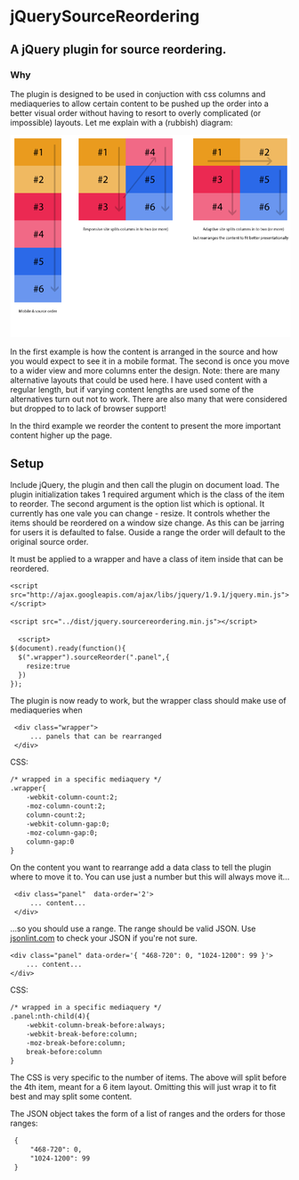 # jQuerySourceReordering


## A jQuery plugin for source reordering.

### Why

The plugin is designed to be used in conjuction with css columns and mediaqueries to allow certain content to be pushed up the order into a better visual order without having to resort to overly complicated (or impossible) layouts. Let me explain with a (rubbish) diagram:

<img src="https://github.com/Designer023/jQuerySourceReordering/blob/master/reasoning-example.png">

In the first example is how the content is arranged in the source and how you would expect to see it in a mobile format. The second is once you move to a wider view and more columns enter the design. Note: there are many alternative layouts that could be used here. I have used content with a regular length, but if varying content lengths are used some of the alternatives turn out not to work. There are also many that were considered but dropped to to lack of browser support!

In the third example we reorder the content to present the more important content higher up the page.

## Setup

Include jQuery, the plugin and then call the plugin on document load. The plugin initialization takes 1 required argument which is the class of the item to reorder. The second argument is the option list which is optional. It currently has one vale you can change - resize. It controls whether the items should be reordered on a window size change. As this can be jarring for users it is defaulted to false. Ouside a range the order will default to the original source order.

It must be applied to a wrapper and have a class of item inside that can be reordered.

    <script src="http://ajax.googleapis.com/ajax/libs/jquery/1.9.1/jquery.min.js"></script>

    <script src="../dist/jquery.sourcereordering.min.js"></script>

	  <script>
    $(document).ready(function(){
      $(".wrapper").sourceReorder(".panel",{
        resize:true
      })
    });


 The plugin is now ready to work, but the wrapper class should make use of mediaqueries when 

     <div class="wrapper">
         ... panels that can be rearranged
     </div>

CSS:

    /* wrapped in a specific mediaquery */
    .wrapper{
    	-webkit-column-count:2;
    	-moz-column-count:2;
    	column-count:2;
    	-webkit-column-gap:0;
    	-moz-column-gap:0;
    	column-gap:0
    }

 On the content you want to rearrange add a data class to tell the plugin where to move it to. You can use just a number but this will always move it...

     <div class="panel"  data-order='2'>
         ... content...
     </div>

...so you should use a range. The range should be valid JSON. Use [jsonlint.com](http://jsonlint.com/) to check your JSON if you're not sure.

    <div class="panel" data-order='{ "468-720": 0, "1024-1200": 99 }'>
        ... content...
    </div>

CSS:

    /* wrapped in a specific mediaquery */
    .panel:nth-child(4){
    	-webkit-column-break-before:always;
    	-webkit-break-before:column;
    	-moz-break-before:column;
    	break-before:column
    }

 The CSS is very specific to the number of items. The above will split before the 4th item, meant for a 6 item layout. Omitting this will just wrap it to fit best and may split some content.

 The JSON object takes the form of a list of ranges and the orders for those ranges:

     {
         "468-720": 0,
         "1024-1200": 99
     }